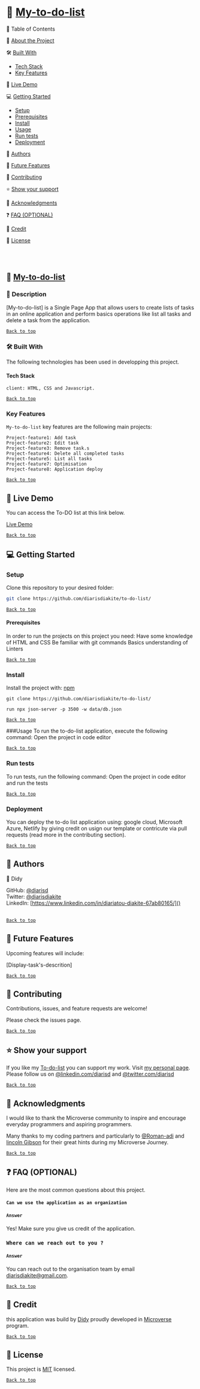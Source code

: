 <a name="readme-top"></a>
# 📖 [My-to-do-list](#my-to-do-list)

📗 Table of Contents

📖 [About the Project](#about-the-project)

🛠 [Built With](#built-with)

- [Tech Stack](#tech-stack)
- [Key Features](#key-features)

🚀 [Live Demo](#live-demo)

💻 [Getting Started](#getting-started)

- [Setup](#setup)
- [Prerequisites](#prerequisites)
- [Install](#install)
- [Usage](#usage)
- [Run tests](#run-test)
- [Deployment](#deployment)

👥 [Authors](#authors)

🔭 [Future Features](#future-features)

🤝 [Contributing](#contributing)

⭐️ [Show your support](#show-your-support)

🙏 [Acknowledgments](#acknowledgment)

❓ [FAQ (OPTIONAL)](#faq)

📝 [Credit](#credit)

📝 [License](#licence)

<br><br>

## 📖 [My-to-do-list](#my-to-do-list)
### 📖 <a name="about-the-project">Description </a>

[My-to-do-list] is a Single Page App that allows users to create lists of tasks in an online application and perform basics operations like list all tasks and delete a task from the application.

[`Back to top`](#readme-top)

### 🛠 <a name="project-built-with">Built With </a>
The following technologies has been used in developping this project. 

#### <a name="tech-stack"> Tech Stack
</a>

```[Tech-stack]
client: HTML, CSS and Javascript.
````

[`Back to top`](#readme-top)

### <a name="key-features"> Key Features </a>

`My-to-do-list` key features are the following main projects:

```
Project-feature1: Add task 
Project-feature2: Edit task 
Project-feature3: Remove task.s 
Project-feature4: Delete all completed tasks
Project-feature5: List all tasks
Project-feature7: Optimisation
Project-feature8: Application deploy

```

[`Back to top`](#readme-top)

## 🚀 <a name="live-demo"> Live Demo </a>

You can access the To-DO list at this link below.

[Live Demo](https://diarisdiakite.github.io/To-do-list/dist/)

[`Back to top`](#readme-top)


## 💻 <a name="getting-started"> Getting Started </a>

### <a name="setup"> Setup </a>
Clone this repository to your desired folder:

```sh
git clone https://github.com/diarisdiakite/to-do-list/

```
[`Back to top`](#readme-top)

#### <a name="prerequisites"> Prerequisites</a>
In order to run the projects on this project you need:
Have some knowledge of HTML and CSS
Be familiar with git commands
Basics understanding of Linters

[`Back to top`](#readme-top)

### <a name="install">Install</a>
Install the project with: [npm](https://www.npmjs.com/)

```[npm]
git clone https://github.com/diarisdiakite/to-do-list/

run npx json-server -p 3500 -w data/db.json
```

[`Back to top`](#readme-top)

###<a name="usage">Usage</a>
To run the to-do-list application, execute the following command: Open the project in code editor

[`Back to top`](#readme-top)

### <a name="run-test">Run tests</a>
To run tests, run the following command: Open the project in code editor and run the tests

[`Back to top`](#readme-top)

### <a name="deployment">Deployment</a>
You can deploy the to-do list application using: google cloud, Microsoft Azure, Netlify by giving credit on usign our template or contricute via pull requests (read more in the contributing section).

[`Back to top`](#readme-top)

## 👥 <a name="authors">Authors</a>

👤 Didy

GitHub: [@diarisd](github.com/diarisdiakite)
<br> Twitter: [@diarisdiakite](www.twitter.com/diarisdiakite)
<br> LinkedIn: [https://www.linkedin.com/in/diariatou-diakite-67ab80165/]()
<br><br>

[`Back to top`](#readme-top)

## 🔭 <a name="future-features">Future Features</a>
Upcoming features will include:

 [Display-task's-descrition]
 
 
[`Back to top`](#readme-top)

## 🤝 <a name="contrubuting">Contributing</a>
Contributions, issues, and feature requests are welcome!

Please check the issues page.

[`Back to top`](#readme-top)

## ⭐️ <a name="show-your-support">Show your support</a>
If you like my [To-do-list]() you can support my work. Visit [my personal page](https://diarisdiakite.github.io/my-portfolio/).
Please follow us on [@linkedin.com/diarisd]() and [@twitter.com/diarisd]()

[`Back to top`](#readme-top)

## 🙏 <a name="acknowledgments">Acknowledgments</a>
I would like to thank the Microverse community to inspire and encourage everyday programmers and aspiring programmers.

Many thanks to my coding partners and particularly to [@Roman-adi](https://github.com/romans-adi) and [lincoln Gibson](https://github.com/lincoln1883) for their great hints during my Microverse Journey. 

[`Back to top`](#readme-top)

## ❓ <a name="faq">FAQ (OPTIONAL)</a>
Here are the most common questions about this project.

#### `Can we use the application as an organization`

#### `Answer`
Yes! Make sure you give us credit of the application. 

### `Where can we reach out to you ?`

#### `Answer`
You can reach out to the organisation team by email [diarisdiakite@gmail.com](diarisdiakite@gmail.com). 

[`Back to top`](#readme-top)

## 📝 <a name="credit">Credit</a>
this application was build by [Didy](https://diarisdiakite.github.io/my-portfolio/) proudly developed in [Microverse](https://www.microverse.org) program. 

[`Back to top`](#readme-top)

## 📝 <a name="licence">License</a>
This project is [MIT](https://mit-license.org/) licensed.

[`Back to top`](#readme-top)
